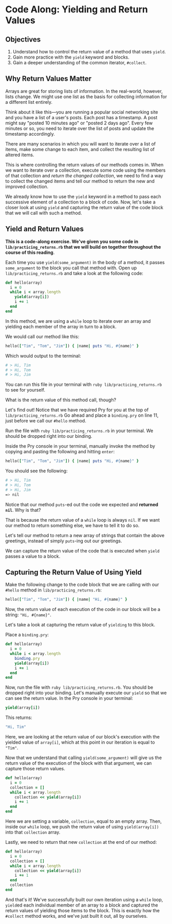 # Code Along: Yielding and Return Values


## Objectives

1. Understand how to control the return value of a method that uses `yield`.
2. Gain more practice with the `yield` keyword and blocks.
2. Gain a deeper understanding of the common iterator, `#collect`.

## Why Return Values Matter

Arrays are great for storing lists of information. In the real-world, however, lists change. We might use one list as the basis for collecting information for a different list entirely. 

Think about it like this––you are running a popular social networking site and you have a list of a user's posts. Each post has a timestamp. A post might say "posted 10 minutes ago" or "posted 2 days ago". Every few minutes or so, you need to iterate over the list of posts and update the timestamp accordingly. 

There are many scenarios in which you will want to iterate over a list of items, make some change to each item, and collect the resulting list of altered items. 

This is where controlling the return values of our methods comes in. When we want to iterate over a collection, execute some code using the members of that collection and *return the changed collection*, we need to find a way to collect the changed items and tell our method to return the new and improved collection. 

We already know how to use the `yield` keyword in a method to pass each successive element of a collection to a block of code. Now, let's take a closer look at using `yield` and capturing the return value of the code block that we will call with such a method. 

## Yield and Return Values

**This is a code-along exercise. We've given you some code in `lib/practicing_returns.rb` that we will build on together throughout the course of this reading**. 

Each time you use `yield(some_argument)` in the body of a method, it passes `some_argument` to the block you call that method with. Open up `lib/practicing_returns.rb` and take a look at the following code:

```ruby
def hello(array)
  i = 0
  while i < array.length
    yield(array[i])
    i += 1
  end
end
```

In this method, we are using a `while` loop to iterate over an array and yielding each member of the array in turn to a block. 

We would call our method like this:

```ruby
hello(["Tim", "Tom", "Jim"]) { |name| puts "Hi, #{name}" }
```

Which would output to the terminal:

```bash
# > Hi, Tim
# > Hi, Tom
# > Hi, Jim
```

You can run this file in your terminal with `ruby lib/practicing_returns.rb` to see for yourself. 

What is the return value of this method call, though? 

Let's find out! Notice that we have required Pry for you at the top of `lib/practicing_returns.rb` Go ahead and place a `binding.pry` on line 11, just before we call our `#hello` method. 

Run the file with `ruby lib/practicing_returns.rb` in your terminal. We should be dropped right into our binding. 

Inside the Pry console in your terminal, manually invoke the method by copying and pasting the following and hitting `enter`:

```ruby
hello(["Tim", "Tom", "Jim"]) { |name| puts "Hi, #{name}" }
```

You should see the following:

```bash
# > Hi, Tim
# > Hi, Tom
# > Hi, Jim
=> nil
```

Notice that our method `puts`-ed out the code we expected and **returned `nil`**. Why is that?

That is because the return value of a `while` loop is always `nil`. If we want our method to return something else, we have to tell it to do so. 

Let's tell our method to return a new array of strings that contain the above greetings, instead of simply `puts`-ing out our greetings. 

We can capture the return value of the code that is executed when `yield` passes a value to a block. 

## Capturing the Return Value of Using Yield

Make the following change to the code block that we are calling with our `#hello` method in `lib/practicing_returns.rb`:

```ruby
hello(["Tim", "Tom", "Jim"]) { |name| "Hi, #{name}" }
```

Now, the return value of each execution of the code in our block will be a string: `"Hi, #{name}"`. 

Let's take a look at capturing the return value of `yielding` to this block. 

Place a `binding.pry`:

```ruby
def hello(array)
  i = 0
  while i < array.length
    binding.pry
    yield(array[i])
    i += 1
  end
end
```

Now, run the file with `ruby lib/practicing_returns.rb`. You should be dropped right into your binding. Let's manually execute our `yield` so that we can see the return value. In the Pry console in your terminal:

```ruby
yield(array[i])
```

This returns:

```bash
"Hi, Tim"
```

Here, we are looking at the return value of our block's execution with the yielded value of `array[i]`, which at this point in our iteration is equal to `"Tim"`.

Now that we understand that calling `yield(some_argument)` will give us the return value of the execution of the block with that argument, we can capture those return values.

```ruby
def hello(array)
  i = 0
  collection = []
  while i < array.length
    collection << yield(array[i])
    i += 1
  end
end
```

Here we are setting a variable, `collection`, equal to an empty array. Then, inside our `while` loop, we push the return value of using `yield(array[i])` into that `collection` array. 

Lastly, we need to return that new `collection` at the end of our method:

```ruby
def hello(array)
  i = 0
  collection = []
  while i < array.length
    collection << yield(array[i])
    i += 1
  end
  collection
end
```

And that's it! We've successfully built our own iteration using a `while` loop, `yield`ed each individual member of an array to a block and captured the return values of yielding those items to the block. This is exactly how the `#collect` method works, and we've just built it out, all by ourselves. 
